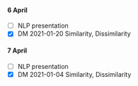 #### 6 April
- [ ] NLP presentation
- [x] DM 2021-01-20 Similarity, Dissimilarity

#### 7 April
- [ ] NLP presentation
- [x] DM 2021-01-04 Similarity, Dissimilarity